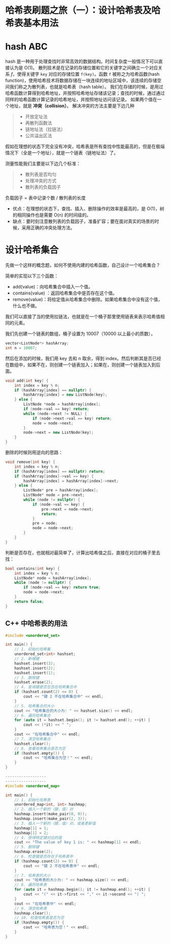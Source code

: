 # 哈希表刷题之旅（一）：设计哈希表及哈希表基本用法

# hash ABC
hash 是一种用于处理查找时非常高效的数据结构。时间复杂度一般情况下可以直接认为是 O(1)。
散列技术是在记录的存储位置和它的关键字之间确立一个对应关系 *f*，使得关键字 `key` 对应的存储位置 `f(key)`。函数 `f` 被称之为哈希函数(hash function)，使用哈希技术将数据存储在一块连续的地址区域中，该连续的存储空间我们称之为散列表，也就是哈希表（hash table）。
我们在存储的时候，是用过哈希函数计算得到哈希地址，并按照哈希地址存储该记录；查找的时候，通过通过同样的哈希函数计算记录的哈希地址，并按照地址访问该记录。
如果两个值在一个地址，就是 **冲突（collision）**。
解决冲突的方法主要是下边几种

> * 开放定址法
> * 再散列函数法
> * 链地址法（拉链法）
> * 公共溢出区法

假如在理想的状态下完全没有冲突，哈希表是所有查找中性能最高的，但是在极端情况下（全是一个地址），就是一个链表（链地址法）了。

测量性能我们主要是以下边几个标准：
> * 散列表是否均匀
> * 处理冲突的方式
> * 散列表的负载因子
 
 负载因子 = 表中记录个数 / 散列表的长度
 
* 优点：在理想的状态下，查找、插入、删除操作的效率是最高的，是 O(1)，树的相同操作也是需要 O(n) 的时间级的。
* 缺点：要时刻注意散列表的负载因子，准备扩容；要在面对真实的场景的时候，采用正确的冲突处理方法。

# 设计哈希集合

先做一个这样的概念题，如何不使用内建的哈希函数，自己设计一个哈希集合？

简单的实现以下三个函数：
* add(value)：向哈希集合中插入一个值。
* contains(value) ：返回哈希集合中是否存在这个值。
* remove(value)：将给定值从哈希集合中删除。如果哈希集合中没有这个值，什么也不做。

我们可以直接了当的使用拉链法，也就是在一个桶子那里使用链表来表示哈希值相同的元素。

我们先创建一个链表的数组，桶子设置为 10007（10000 以上最小的质数），
```C++
vector<ListNode*> hashArray;
int n = 10007;
```

然后在添加的时候，我们用 key 去和 n 取余，得到 index。然后判断其是否已经在数组中，如果不在，则创建一个链表加入；如果在，则创建一个链表加入到后面。
```C++
void add(int key) {
    int index = key % n;
    if (hashArray[index] == nullptr) {
        hashArray[index] = new ListNode(key);
    } else {
        ListNode *node = hashArray[index];
        if (node->val == key) return;
        while (node->next != NULL) {
            if (node->next->val == key) return;
            node = node->next;
        }
        node->next = new ListNode(key);
    }
}
```

删除的时候则用逆向的思路：
```C++
void remove(int key) {
    int index = key % n;
    if (hashArray[index] == nullptr) return;
    if (hashArray[index]->val == key) {
        hashArray[index] = hashArray[index]->next;
    } else {
        ListNode* pre = hashArray[index];
        ListNode* node = pre->next;
        while (node != nullptr) {
            if (node->val == key) {
                pre->next = node->next;
                return;
            }
            pre = node;
            node = node->next;
        }
    }
}
```

判断是否存在，也就相对最简单了，计算出哈希值之后，直接在对应的桶子里去找：
```C++
bool contains(int key) {
    int index = key % n;
    ListNode* node = hashArray[index];
    while (node != nullptr) {
        if (node->val == key) return true;
        node = node->next;
    }
    return false;
}
```


## C++ 中哈希表的用法
```C++
#include <unordered_set>               

int main() {
    // 1. 初始化哈希集
    unordered_set<int> hashset;   
    // 2. 新增键
    hashset.insert(3);
    hashset.insert(2);
    hashset.insert(1);
    // 3. 删除键
    hashset.erase(2);
    // 4. 查询键是否包含在哈希集合中
    if (hashset.count(2) <= 0) {
        cout << "键 2 不在哈希集合中" << endl;
    }
    // 5. 哈希集合的大小
    cout << "哈希集合的大小为: " << hashset.size() << endl; 
    // 6. 遍历哈希集合
    for (auto it = hashset.begin(); it != hashset.end(); ++it) {
        cout << (*it) << " ";
    }
    cout << "在哈希集合中" << endl;
    // 7. 清空哈希集合
    hashset.clear();
    // 8. 查看哈希集合是否为空
    if (hashset.empty()) {
        cout << "哈希集合为空！" << endl;
    }
}

------------------
------------------
#include <unordered_map>                

int main() {
    // 1. 初始化哈希表
    unordered_map<int, int> hashmap;
    // 2. 插入一个新的（键，值）对
    hashmap.insert(make_pair(0, 0));
    hashmap.insert(make_pair(2, 3));
    // 3. 插入一个新的（键，值）对，或者更新值
    hashmap[1] = 1;
    hashmap[1] = 2;
    // 4. 获得特定键对应的值
    cout << "The value of key 1 is: " << hashmap[1] << endl;
    // 5. 删除键
    hashmap.erase(2);
    // 6. 检查键是否存在于哈希表中
    if (hashmap.count(2) <= 0) {
        cout << "键 2 不在哈希表中" << endl;
    }
    // 7. 哈希表的大小
    cout << "哈希表的大小为: " << hashmap.size() << endl; 
    // 8. 遍历哈希表
    for (auto it = hashmap.begin(); it != hashmap.end(); ++it) {
        cout << "(" << it->first << "," << it->second << ") ";
    }
    cout << "在哈希表中" << endl;
    // 9. 清空哈希表
    hashmap.clear();
    // 10. 检查哈希表是否为空
    if (hashmap.empty()) {
        cout << "哈希表为空！" << endl;
    }
}



```